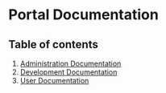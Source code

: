 # Portal Documentation
## Table of contents
1. [Administration Documentation](/doc/administration/index.md)
1. [Development Documentation](/doc/development/index.md)
1. [User Documentation](/doc/user/index.md)
